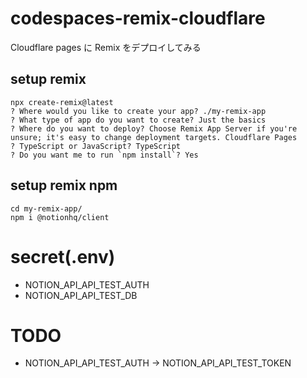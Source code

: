 # codespaces-remix-cloudflare

Cloudflare pages に Remix をデプロイしてみる

## setup remix

```
npx create-remix@latest
? Where would you like to create your app? ./my-remix-app
? What type of app do you want to create? Just the basics
? Where do you want to deploy? Choose Remix App Server if you're unsure; it's easy to change deployment targets. Cloudflare Pages
? TypeScript or JavaScript? TypeScript
? Do you want me to run `npm install`? Yes
```

## setup remix npm

```
cd my-remix-app/
npm i @notionhq/client
```

# secret(.env)

- NOTION_API_API_TEST_AUTH
- NOTION_API_API_TEST_DB

# TODO

- NOTION_API_API_TEST_AUTH -> NOTION_API_API_TEST_TOKEN
